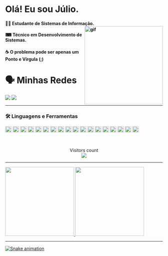 # Olá! Eu sou Júlio.

<div>
  
####  👨‍💻 Estudante de Sistemas de Informação. <img align="right" alt="gif" width="250px" src="https://github.com/AsTunO/AsTunO/blob/main/GitGif/Brk.gif">
####  ⌨ Técnico em Desenvolvimento de Sistemas.                               
####  ☕ O problema pode ser apenas um Ponto e Vírgula (;)
  
</div>


# 🗣️ Minhas Redes

<a href="https://www.instagram.com/jcrs_01/" target="_blank"><img src="https://img.shields.io/badge/-Instagram-%23E4405F?style=for-the-badge&logo=instagram&logoColor=white" target="_blank"></a>
<a href="https://www.linkedin.com/in/jcr2707" target="_blank"><img src="https://img.shields.io/badge/-LinkedIn-%230077B5?style=for-the-badge&logo=linkedin&logoColor=white" target="_blank"></a>

---

</div>

### 🛠️ Linguagens e Ferramentas

</div>
<p>
<img height="20em" src="https://img.shields.io/badge/GitHub-100000?style=for-the-badge&logo=github&logoColor=white"/>
<img height="20em" src="https://img.shields.io/badge/Python-3776AB?style=for-the-badge&logo=python&logoColor=white"/>
<img height="20em" src="https://img.shields.io/badge/HTML5-E34F26?style=for-the-badge&logo=html5&logoColor=white"/>
<img height="20em" src="https://img.shields.io/badge/CSS3-1572B6?style=for-the-badge&logo=css3&logoColor=white"/>
<img height="20em" src="https://img.shields.io/badge/JavaScript-F7DF1E?style=for-the-badge&logo=javascript&logoColor=black"/>
<img height="20em" src="https://img.shields.io/badge/Java-ED8B00?style=for-the-badge&logo=java&logoColor=white"/>
<img height="20em" src="https://img.shields.io/badge/MySQL-00000F?style=for-the-badge&logo=mysql&logoColor=white"/>
<img height="20em" src="https://img.shields.io/badge/Docker-2CA5E0?style=for-the-badge&logo=docker&logoColor=white"/>
<img height="20em" src="https://img.shields.io/badge/Visual_Studio_Code-0078D4?style=for-the-badge&logo=visual%20studio%20code&logoColor=white"/>
<img height="20em" src="https://img.shields.io/badge/Eclipse-2C2255?style=for-the-badge&logo=eclipse&logoColor=white"/>
<img height="20em" src="https://img.shields.io/badge/Arduino_IDE-00979D?style=for-the-badge&logo=arduino&logoColor=white"/>
<img height="20em" src="https://img.shields.io/badge/sublime_text-%23575757.svg?&style=for-the-badge&logo=sublime-text&logoColor=important"/>
<img height="20em" src="https://img.shields.io/badge/PyCharm-000000.svg?&style=for-the-badge&logo=PyCharm&logoColor=white"/>
<img height="20em" src="https://img.shields.io/badge/IntelliJIDEA-000000.svg?style=for-the-badge&logo=intellij-idea&logoColor=white"/>
<img height="20em" src="https://img.shields.io/badge/Notepad++-90E59A.svg?style=for-the-badge&logo=notepad%2B%2B&logoColor=black"/>
<img height="20em" src="https://img.shields.io/badge/Arduino-00979D?style=for-the-badge&logo=Arduino&logoColor=white"/>
<img height="20em" src="https://img.shields.io/badge/Microsoft_SQL_Server-CC2927?style=for-the-badge&logo=microsoft-sql-server&logoColor=white"/>
<img height="20em" src="https://img.shields.io/badge/Notion-000000?style=for-the-badge&logo=notion&logoColor=white"/>

</p>

</br>


<div>
<p align="center"> 
  Visitors count<br>
  <img src="https://profile-counter.glitch.me/AsTunO/count.svg" />
</p>
</div>

---
<div>
  <a href="https://github.com/AsTunO">
  <img height="220em" src="https://github-readme-stats.vercel.app/api?username=AsTunO&show_icons=true&theme=midnight-purple&include_all_commits=true&count_private=true"/>
  <img height="220em" src="https://github-readme-stats.vercel.app/api/top-langs/?username=AsTunO&langs_count=16&theme=midnight-purple"/>
</div>
 
---

![Snake animation](https://github.com/AsTunO/AsTunO/blob/output/github-contribution-grid-snake.svg)
  
